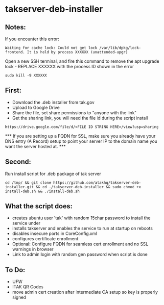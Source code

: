 # takserver-deb-installer

## Notes:

If you encounter this error: 

```Waiting for cache lock: Could not get lock /var/lib/dpkg/lock-frontend. It is held by process XXXXXX (unattended-upgr) ```

Open a new SSH terminal, and fire this command to remove the apt upgrade lock - REPLACE XXXXXX with the process ID shown in the error

```sudo kill -9 XXXXXX```


## First:
- Download the .deb installer from tak.gov
- Upload to Google Drive
- Share the file, set share permissions to "anyone with the link"
- Get the sharing link, you will need the file id during the script install

```https://drive.google.com/file/d/<FILE ID STRING HERE>/view?usp=sharing```

*** If you are setting up a FQDN for SSL, make sure you already have your DNS entry (A Record) setup to point your server IP to the domain name you want the server hosted at. ***

## Second:
Run install script for .deb package of tak server

```cd /tmp/ && git clone https://github.com/atakhq/takserver-deb-installer.git && cd ./takserver-deb-installer && sudo chmod +x install-deb.sh && ./install-deb.sh```


## What the script does:

- creates ubuntu user 'tak' with random 15char password to install the service under
- installs takserver and enables the service to run at startup on reboots
- disables insecure ports in CoreConfig.xml
- configures certificate enrollment
- Optional: Configure FQDN for seamless cert enrollment and no SSL warnings in browser
- Link to admin login with random gen password when script is done

## To Do:
- UFW
- ITAK QR Codes
- move admin cert creation after intermediate CA setup so key is properly signed
